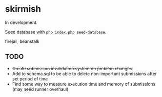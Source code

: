 # skirmish

In development.

Seed database with `php index.php seed-database`.

firejail, beanstalk

## TODO

- ~~Create submission invalidation system on problem changes~~
- Add to schema.sql to be able to delete non-important submissions after set period of time
- Find some way to measure execution time and memory of submissions (may need runner overhaul)
